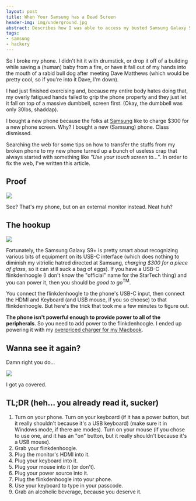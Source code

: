 ```yaml
---
layout: post
title: When Your Samsung has a Dead Screen
header-img: img/underground.jpg
abstract: Describes how I was able to access my busted Samsung Galaxy S9+ when the screen was smashed beyond anything, you know... good.
tags:
- samsung
- hackery
---
```


So I broke my phone. I didn't hit it with drumstick, or drop it off of a building while saving a (human) baby from a fire, or have it fall out of my hands into the mouth of a rabid bull dog after meeting Dave Matthews (which would be pretty cool, so if you're into it Dave, I'm down).

I had just finished exercising and, because my entire body hates doing that, my overly fatigued hands failed to grip the phone property and they just let it fall on top of a massive dumbbell, screen first. (Okay, the dumbbell was only 30lbs, shaddap).

I bought a new phone because the folks at [Samsung](https://samsung.com) like to charge $300 for a new phone screen. Why? I bought a new (Samsung) phone. Class dismissed.

Searching the web for some tips on how to transfer the stuffs from my broken phone to my new phone turned up a bunch of useless crap that always started with something like _"Use your touch screen to..."_. In order to fix the web, I've written this article.

## Proof

<img src="/images/monitor.png"/>

See? That's my phone, but on an external monitor instead. Neat huh?

## The hookup

<img src="/images/full_layout.png"/>

Fortunately, the Samsung Galaxy S9+ is pretty smart about recognizing various bits of equipment on its USB-C interface (which does nothing to diminish my vitriolic hatred directed at Samsung, _charging $300 for a piece of glass_, so it can still suck a bag of eggs). If you have a USB-C flinkdenhoogle (I don't know the "official" name for the StarTech thing) and you can power it, then you should be _good to go_<sup>TM</sup>.

You connect the flinkdenhoogle to the phone's USB-C input, then connect the HDMI and Keyboard (and USB mouse, if you so choose) to that flinkdenhoogle. But here's the trick that took me a few minutes to figure out.

**The phone isn't powerful enough to provide power to all of the peripherals**. So you need to add power to the flinkdenhoogle. I ended up powering it with my [overpriced charger for my Macbook](https://www.apple.com/ca/shop/product/MQLN3AM/A/70w-usb-c-power-adapter).

## Wanna see it again?

Damn right you do...

<img src="/images/closeup.png"/>

I got ya covered.

## TL;DR (heh... you already read it, sucker)

1. Turn on your phone. Turn on your keyboard (if it has a power button, but it really shouldn't because it's a USB keyboard) (make sure it in Windows mode, if there are modes). Turn on your mouse (if you chose to use one, and it has an "on" button, but it really shouldn't because it's a USB mouse).
2. Grab your flinkdenhoogle.
3. Plug the monitor's HDMI into it.
4. Plug your keyboard into it.
5. Plug your mouse into it (or don't).
6. Plug your power source into it.
7. Plug the flinkdenhoogle into your phone.
8. Use your keyboard to type in your passcode.
9. Grab an alcoholic beverage, because you deserve it.
